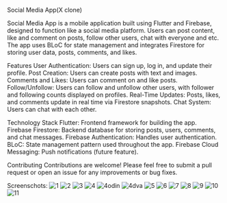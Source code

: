 Social Media App(X clone)

Social Media App is a mobile application built using Flutter and Firebase, designed to function like a social media platform. Users can post content, like and comment on posts, follow other users, chat with everyone and etc. The app uses BLoC for state management and integrates Firestore for storing user data, posts, comments, and likes.

Features
User Authentication: Users can sign up, log in, and update their profile.
Post Creation: Users can create posts with text and images.
Comments and Likes: Users can comment on and like posts.
Follow/Unfollow: Users can follow and unfollow other users, with follower and following counts displayed on profiles.
Real-Time Updates: Posts, likes, and comments update in real time via Firestore snapshots.
Chat System: Users can chat with each other.

Technology Stack
Flutter: Frontend framework for building the app.
Firebase Firestore: Backend database for storing posts, users, comments, and chat messages.
Firebase Authentication: Handles user authentication.
BLoC: State management pattern used throughout the app.
Firebase Cloud Messaging: Push notifications (future feature).

Contributing
Contributions are welcome! Please feel free to submit a pull request or open an issue for any improvements or bug fixes.

Screenschots: 
![1](https://github.com/user-attachments/assets/d961066a-43c8-4450-b652-ab5fc9c17294)
![2](https://github.com/user-attachments/assets/ab3eda37-fdf5-4d89-80ac-6106c4a5f83b)
![3](https://github.com/user-attachments/assets/1847cc6b-c0fd-445a-bfbc-ac17d27b9af8)
![4](https://github.com/user-attachments/assets/ed4597e5-2c4a-4585-8a27-9a38ed761e8f)
![4odin](https://github.com/user-attachments/assets/34cb55ec-4542-4c20-b53b-9ec94374261f)
![4dva](https://github.com/user-attachments/assets/e6530463-9ef5-42cc-b05a-f67507af8c14)
![5](https://github.com/user-attachments/assets/3805d561-fadd-49dd-8021-5fed73cc3bf7)
![6](https://github.com/user-attachments/assets/e4c4f132-d486-459e-a901-99108988941a)
![7](https://github.com/user-attachments/assets/3c5951a4-d0a3-42ae-855e-ff3618bec0c7)
![8](https://github.com/user-attachments/assets/674833d6-9aed-47d8-9f0c-36f7274f63aa)
![9](https://github.com/user-attachments/assets/8faf40fe-9f03-41e8-8a91-5cb23b7a8606)
![10](https://github.com/user-attachments/assets/81fac3cd-dc6e-4be8-8b83-93c9fd0c512e)
![11](https://github.com/user-attachments/assets/fb486a37-fa65-4fb0-862f-ca0e04b16bcd)


